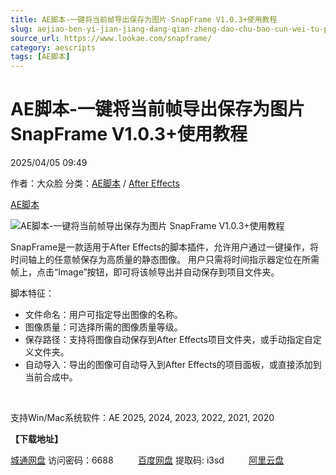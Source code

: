 ```yaml
---
title: AE脚本-一键将当前帧导出保存为图片 SnapFrame V1.0.3+使用教程
slug: aejiao-ben-yi-jian-jiang-dang-qian-zheng-dao-chu-bao-cun-wei-tu-pian-snapframe-v1-0-3-shi-yong-jiao-cheng
source_url: https://www.lookae.com/snapframe/
category: aescripts
tags: [AE脚本]
---
```

# AE脚本-一键将当前帧导出保存为图片 SnapFrame V1.0.3+使用教程

2025/04/05 09:49

作者：大众脸
分类：[AE脚本](https://www.lookae.com/after-effects/aescripts/) / [After Effects](https://www.lookae.com/after-effects/)

[AE脚本](https://www.lookae.com/tag/ae%e8%84%9a%e6%9c%ac/)

![AE脚本-一键将当前帧导出保存为图片 SnapFrame V1.0.3+使用教程](https://www.lookae.com/wp-content/uploads/2025/04/SnapFrame.jpg "AE脚本-一键将当前帧导出保存为图片 SnapFrame V1.0.3+使用教程-LookAE.com")

​SnapFrame是一款适用于After Effects的脚本插件，允许用户通过一键操作，将时间轴上的任意帧保存为高质量的静态图像。 ​用户只需将时间指示器定位在所需帧上，点击“Image”按钮，即可将该帧导出并自动保存到项目文件夹。

脚本特征：

* 文件命名：​用户可指定导出图像的名称。
* 图像质量：​可选择所需的图像质量等级。
* 保存路径：​支持将图像自动保存到After Effects项目文件夹，或手动指定自定义文件夹。
* 自动导入：​导出的图像可自动导入到After Effects的项目面板，或直接添加到当前合成中。

[﻿﻿﻿](http://cloud.video.taobao.com/play/u/null/p/1/e/6/t/1/514132592311.mp4)

支持Win/Mac系统软件：AE 2025, 2024, 2023, 2022, 2021, 2020

**【下载地址】**

[城通网盘](https://url70.ctfile.com/f/2827370-1490043116-f83d4e?p=4431) 访问密码：6688          [百度网盘](https://pan.baidu.com/s/1zvgHEecMRNxkEQIIuA13Sg?pwd=i3sd) 提取码: i3sd          [阿里云盘](https://www.alipan.com/s/xgbfjT5B67K)
